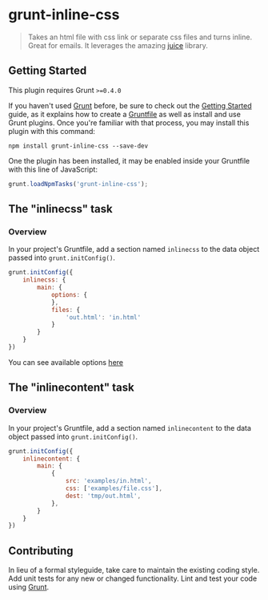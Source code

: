 # grunt-inline-css

> Takes an html file with css link or separate css files and turns inline.
> Great for emails. It leverages the amazing
> [juice](https://github.com/LearnBoost/juice) library.

## Getting Started

This plugin requires Grunt `>=0.4.0`

If you haven't used [Grunt](http://gruntjs.com/) before, be sure to check out
the [Getting Started](http://gruntjs.com/getting-started) guide, as it explains
how to create a [Gruntfile](http://gruntjs.com/sample-gruntfile) as well as
install and use Grunt plugins. Once you're familiar with that process, you may
install this plugin with this command:

```shell
npm install grunt-inline-css --save-dev
```

One the plugin has been installed, it may be enabled inside your Gruntfile with
this line of JavaScript:

```js
grunt.loadNpmTasks('grunt-inline-css');
```

## The "inlinecss" task

### Overview

In your project's Gruntfile, add a section named `inlinecss` to the data object
passed into `grunt.initConfig()`.

```js
grunt.initConfig({
    inlinecss: {
        main: {
            options: {
            },
            files: {
                'out.html': 'in.html'
            }
        }
    }
})
```

You can see available options
[here](https://github.com/Automattic/juice/tree/v4.1.0#options)

## The "inlinecontent" task

### Overview

In your project's Gruntfile, add a section named `inlinecontent` to the data object passed into `grunt.initConfig()`.

```js
grunt.initConfig({
    inlinecontent: {
        main: {
            {
                src: 'examples/in.html',
                css: ['examples/file.css'],
                dest: 'tmp/out.html',
            },
        }
    }
})
```

## Contributing

In lieu of a formal styleguide, take care to maintain the existing coding
style. Add unit tests for any new or changed functionality. Lint and test your
code using [Grunt](http://gruntjs.com/).
